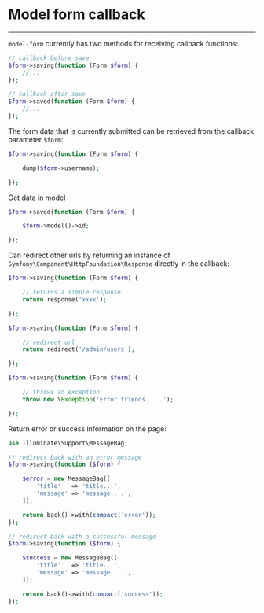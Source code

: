 # Model form callback #
------------

`model-form` currently has two methods for receiving callback functions:
```php
// callback before save
$form->saving(function (Form $form) {
    //...
});

// callback after save
$form->saved(function (Form $form) {
    //...
});
```
The form data that is currently submitted can be retrieved from the callback parameter `$form`:
```php
$form->saving(function (Form $form) {

    dump($form->username);

});
```
Get data in model
```php
$form->saved(function (Form $form) {

    $form->model()->id;

});
```
Can redirect other urls by returning an instance of `Symfony\Component\HttpFoundation\Response` directly in the callback:
```php
$form->saving(function (Form $form) {

    // returns a simple response
    return response('xxxx');

});

$form->saving(function (Form $form) {

    // redirect url
    return redirect('/admin/users');

});

$form->saving(function (Form $form) {

    // throws an exception
    throw new \Exception('Error friends. . .');

});
```
Return error or success information on the page:
```php
use Illuminate\Support\MessageBag;

// redirect back with an error message
$form->saving(function ($form) {

    $error = new MessageBag([
        'title'   => 'title...',
        'message' => 'message....',
    ]);

    return back()->with(compact('error'));
});

// redirect back with a successful message
$form->saving(function ($form) {

    $success = new MessageBag([
        'title'   => 'title...',
        'message' => 'message....',
    ]);

    return back()->with(compact('success'));
});
```